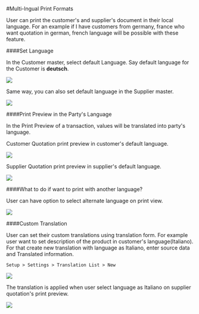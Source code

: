 #Multi-lngual Print Formats

User can print the customer's and supplier's document in their local language. For an example if I have customers from germany, france who want quotation in german, french language will be possible with these feature.

####Set Language

In the Customer master, select default Language. Say default language for the Customer is <b>deutsch</b>.

<img src="{{docs_base_url}}/assets/img/multilingual_print_format/set_customer_default_lang.png" class="screenshot">

Same way, you can also set default language in the Supplier master.

<img src="{{docs_base_url}}/assets/img/multilingual_print_format/set_supplier_default_lang.png" class="screenshot">

####Print Preview in the Party's Language

In the Print Preview of a transaction, values will be translated into party's language.

Customer Quotation print preview in customer's default language.

<img src="{{ docs_base_url }}/assets/img/multilingual_print_format/customer_quotation.png" class="screenshot">

Supplier Quotation print preview in supplier's default language.

<img src="{{ docs_base_url }}/assets/img/multilingual_print_format/supplier_quotation.png" class="screenshot">

####What to do if want to print with another language?

User can have option to select alternate language on print view.

<img src="{{ docs_base_url }}/assets/img/multilingual_print_format/alternate_language.png" class="screenshot">

####Custom Translation

User can set their custom translations using translation form. For example user want to set description of the product in customer's language(Italiano). For that create new translation with language as Italiano, enter source data and Translated information.

`Setup > Settings > Translation List > New`

<img src="{{ docs_base_url }}/assets/img/multilingual_print_format/translation.png" class="screenshot">

The translation is applied when user select language as Italiano on supplier quotation's print preview.

<img src="{{ docs_base_url }}/assets/img/multilingual_print_format/custom_translation.png" class="screenshot">





